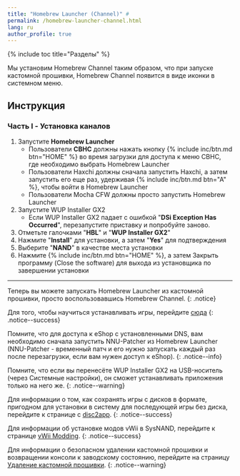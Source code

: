 ```yaml
---
title: "Homebrew Launcher (Channel)" #
permalink: /homebrew-launcher-channel.html
lang: ru
author_profile: true
---
```


{% include toc title="Разделы" %}

Мы установим Homebrew Channel таким образом, что при запуске кастомной прошивки, Homebrew Channel появится в виде иконки в системном меню.

## Инструкция

### Часть I - Установка каналов

1. Запустите **Homebrew Launcher**
	+ Пользователи **CBHC** должны нажать кнопку {% include inc/btn.md btn="HOME" %} во время загрузки для доступа к меню CBHC, где необходимо выбрать Homebrew Launcher
	+ Пользователи Haxchi должны сначала запустить Haxchi, а затем запустить его еще раз, удерживая {% include inc/btn.md btn="A" %}, чтобы войти в Homebrew Launcher
	+ Пользователи Mocha CFW должны просто запустить Homebrew Launcher
1. Запустите WUP Installer GX2
	+ Если WUP Installer GX2 падает с ошибкой "**DSi Exception Has Occurred**", перезапустите приставку и попробуйте заново.
1. Отметьте галочками "**HBL**" и "**WUP Installer GX2**"
1. Нажмите "**Install**" для установки, а затем "**Yes**" для подтверждения
1. Выберите "**NAND**" в качестве места установки
1. Нажмите {% include inc/btn.md btn="HOME" %}, а затем Закрыть программу (Close the software) для выхода из установщика по завершении установки

___

Теперь вы можете запускать Homebrew Launcher из кастомной прошивки, просто воспользовавшись Homebrew Channel.
{: .notice}

Для того, чтобы научиться устанавливать игры, перейдите [сюда](games)
{: .notice--success}

Помните, что для доступа к eShop с установленными DNS, вам необходимо сначала запустить NNU-Patcher из Homebrew Launcher (NNU-Patcher - временный патч и его нужно запускать каждый раз после перезагрузки, если вам нужен доступ к eShop).
{: .notice--info}

Помните, что если вы перенесёте WUP Installer GX2 на USB-носитель (через Системные настройки), он сможет устанавливать приложения только на него же.
{: .notice--warning}

Для информации о том, как сохранять игры с дисков в формате, пригодном для установки в систему для последующей игры без диска, перейдите к странице с [disc2app](disc2app).
{: .notice--success}

Для информации об установке модов vWii в SysNAND, перейдите к странице [vWii Modding](vwii-modding).
{: .notice--success}

Для информации о безопасном удалении кастомной прошивки и возвращении консоли к заводскому состоянию, перейдите на страницу [Удаление кастомной прошивки](uninstall-cfw).
{: .notice--warning}
